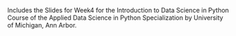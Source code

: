 Includes the Slides for Week4 for the Introduction to Data Science in Python Course of the Applied Data Science in Python Specialization by University of Michigan, Ann Arbor.
